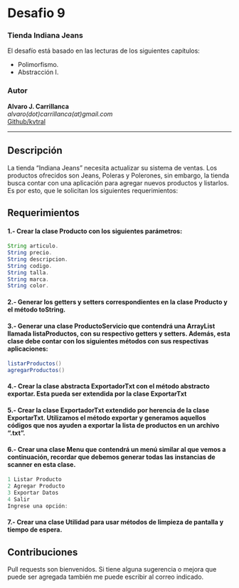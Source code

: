 
# Desafio 9 
### Tienda Indiana Jeans

El desafío está basado en las lecturas de los siguientes capítulos:
- Polimorfismo.
- Abstracción I.

### Autor
**Alvaro J. Carrillanca**   
*alvaro(dot)carrillanca(at)gmail.com*  
[Github/kvtral](https://github.com/kvtral/)

---

## Descripción 

La tienda “Indiana Jeans” necesita actualizar su sistema de ventas. Los productos ofrecidos son Jeans, Poleras y Polerones, sin embargo, la tienda busca contar con una aplicación para agregar nuevos productos y listarlos. Es por esto, que le solicitan los siguientes requerimientos:

## Requerimientos

#### 1.- Crear la clase Producto con los siguientes parámetros:
```java
String articulo.
String precio.
String descripcion.
String codigo.
String talla.
String marca.
String color.
```
#### 2.- Generar los getters y setters correspondientes en la clase Producto y el método toString.

#### 3.- Generar una clase ProductoServicio que contendrá una ArrayList llamada listaProductos, con su respectivo getters y setters. Además, esta clase debe contar con los siguientes métodos con sus respectivas aplicaciones:
```java
listarProductos()
agregarProductos()
```

#### 4.- Crear la clase abstracta ExportadorTxt con el método abstracto exportar. Esta pueda ser extendida por la clase ExportarTxt

#### 5.- Crear la clase ExportadorTxt extendido por herencia de la clase ExportarTxt. Utilizamos el método exportar y generamos aquellos códigos que nos ayuden a exportar la lista de productos en un archivo “.txt”.

#### 6.- Crear una clase Menu que contendrá un menú similar al que vemos a continuación, recordar que debemos generar todas las instancias de scanner en esta clase.

```java
1 Listar Producto
2 Agregar Producto
3 Exportar Datos
4 Salir
Ingrese una opción:
```

#### 7.- Crear una clase Utilidad para usar métodos de limpieza de pantalla y tiempo de espera.

## Contribuciones
Pull requests son bienvenidos. Si tiene alguna sugerencia o mejora que puede ser agregada también me puede escribir al correo indicado.





